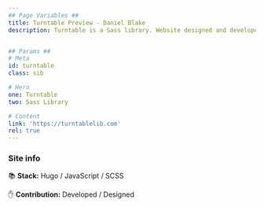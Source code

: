 ```yaml
---
## Page Variables ##
title: Turntable Preview - Daniel Blake
description: Turntable is a Sass library. Website designed and developed by Daniel Blake.


## Params ##
# Meta
id: turntable
class: sib

# Hero
one: Turntable
two: Sass Library

# Content
link: 'https://turntablelib.com'
rel: true
---
```


### Site info

📚 <b>Stack:</b> Hugo / JavaScript / SCSS

✋ <b>Contribution:</b> Developed / Designed
